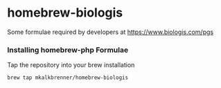 homebrew-biologis
=================

Some formulae required by developers at https://www.biologis.com/pgs

### Installing homebrew-php Formulae

Tap the repository into your brew installation

    brew tap mkalkbrenner/homebrew-biologis
